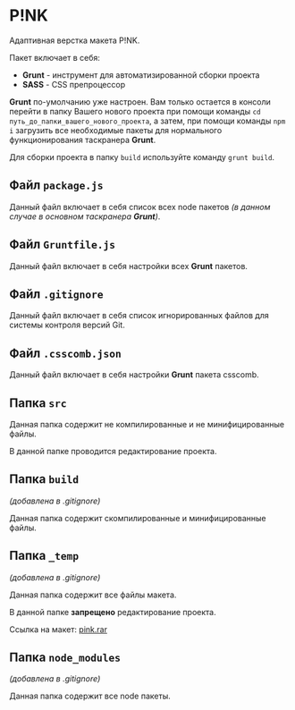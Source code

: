 # P!NK
Адаптивная верстка макета P!NK.

Пакет включает в себя:
- **Grunt** - инструмент для автоматизированной сборки проекта
- **SASS** - CSS препроцессор

**Grunt** по-умолчанию уже настроен. Вам только остается в консоли перейти в папку Вашего нового проекта при помощи команды `cd путь_до_папки_вашего_нового_проекта`, а затем, при помощи команды `npm i` загрузить все необходимые пакеты для нормального функционирования таскранера **Grunt**.

Для сборки проекта в папку `build` используйте команду `grunt build`.

## Файл `package.js`
Данный файл включает в себя список всех node пакетов _(в данном случае в основном таскранера **Grunt**)_.

## Файл `Gruntfile.js`
Данный файл включает в себя настройки всех **Grunt** пакетов.

## Файл `.gitignore`
Данный файл включает в себя список игнорированных файлов для системы контроля версий Git.

## Файл `.csscomb.json`
Данный файл включает в себя настройки **Grunt** пакета csscomb.

## Папка `src`
Данная папка содержит не компилированные и не минифицированные файлы.

В данной папке проводится редактирование проекта.

## Папка `build`
_(добавлена в .gitignore)_

Данная папка содержит скомпилированные и минифицированные файлы.

## Папка `_temp`
_(добавлена в .gitignore)_

Данная папка содержит все файлы макета.

В данной папке **запрещено** редактирование проекта.

Ссылка на макет: [pink.rar](https://drive.google.com/open?id=0B91tVOvzumxKX1E3QW9CVk9vMVE)

## Папка `node_modules` 
_(добавлена в .gitignore)_

Данная папка содержит все node пакеты.
